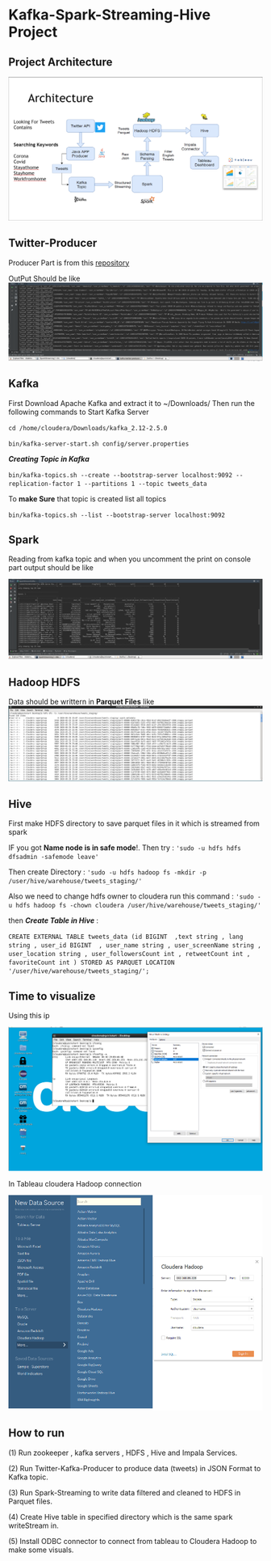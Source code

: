 # Kafka-Spark-Streaming-Hive Project

## Project Architecture

![Architecture img](/scrnShots/Arch.png)

## **Twitter-Producer**

Producer Part is from this [repository](https://github.com/dbsheta/kafka-twitter-producer/)

OutPut Should be like 
![Producer.PNG](/scrnShots/Producer.PNG)


## Kafka

First Download Apache Kafka and extract it to ~/Downloads/  Then run the following commands to Start Kafka Server


`cd /home/cloudera/Downloads/kafka_2.12-2.5.0`

`bin/kafka-server-start.sh config/server.properties`

***Creating Topic in Kafka***
 
`bin/kafka-topics.sh --create --bootstrap-server localhost:9092 --replication-factor 1 --partitions 1 --topic tweets_data`

To **make Sure** that topic is created list all topics 

`bin/kafka-topics.sh --list --bootstrap-server localhost:9092`

## Spark 

Reading from kafka topic and when you uncomment the print on console part output should be like

![SparkOut.PNG](/scrnShots/SparkOut.PNG)

## Hadoop HDFS 

Data should be writtern in **Parquet Files** like 
![ParquetFiles PNG](/scrnShots/ParquetFiles.PNG)

## Hive 

First make HDFS directory to save parquet files in it which is streamed from spark 

IF you got **Name node is in safe mode**!. Then try :
`'sudo -u hdfs hdfs dfsadmin -safemode leave'`

Then create Directory :
`'sudo -u hdfs hadoop fs -mkdir -p /user/hive/warehouse/tweets_staging/' `

Also we need to change hdfs owner to cloudera run this command :
`'sudo -u hdfs hadoop fs -chown cloudera /user/hive/warehouse/tweets_staging/'`

then ***Create Table in Hive***  :

`CREATE EXTERNAL TABLE tweets_data (id BIGINT  ,text string , lang string , user_id BIGINT  , user_name string , user_screenName string , user_location string , user_followersCount int , retweetCount int , favoriteCount int ) STORED AS PARQUET LOCATION '/user/hive/warehouse/tweets_staging/';`

## Time to visualize 

Using this ip  

![NetworkConfVM.PNG](/scrnShots/NetworkConfVM.PNG)


In Tableau cloudera Hadoop connection 

![Tableau.PNG](/scrnShots/Tableau.PNG)


## **How to run**  

(1) Run zookeeper , kafka servers , HDFS , Hive and Impala Services.

(2) Run Twitter-Kafka-Producer  to produce data (tweets) in JSON Format to Kafka topic.

(3) Run Spark-Streaming to write data filtered and cleaned to HDFS in Parquet files.

(4) Create Hive table in specified directory which is the same spark writeStream in.

(5) Install ODBC connector to connect from tableau to Cloudera Hadoop to make some visuals.





